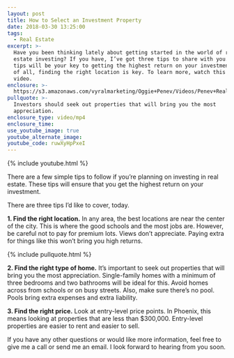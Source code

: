 ```yaml
---
layout: post
title: How to Select an Investment Property
date: 2018-03-30 13:25:00
tags:
  - Real Estate
excerpt: >-
  Have you been thinking lately about getting started in the world of real
  estate investing? If you have, I’ve got three tips to share with you. These
  tips will be your key to getting the highest return on your investment. First
  of all, finding the right location is key. To learn more, watch this short
  video.
enclosure: >-
  https://s3.amazonaws.com/vyralmarketing/Oggie+Penev/Videos/Penev+Realty+%257C+Tips+For+Investing+In+Real+Estate.mp4
pullquote: >-
  Investors should seek out properties that will bring you the most
  appreciation.
enclosure_type: video/mp4
enclosure_time:
use_youtube_image: true
youtube_alternate_image:
youtube_code: ruwXyHpPxeI
---
```


{% include youtube.html %}

There are a few simple tips to follow if you’re planning on investing in real estate. These tips will ensure that you get the highest return on your investment.

There are three tips I’d like to cover, today.

**1. Find the right location.** In any area, the best locations are near the center of the city. This is where the good schools and the most jobs are. However, be careful not to pay for premium lots. Views don’t appreciate. Paying extra for things like this won’t bring you high returns.

{% include pullquote.html %}

**2. Find the right type of home.** It’s important to seek out properties that will bring you the most appreciation. Single-family homes with a minimum of three bedrooms and two bathrooms will be ideal for this. Avoid homes across from schools or on busy streets. Also, make sure there’s no pool. Pools bring extra expenses and extra liability.

**3. Find the right price.** Look at entry-level price points. In Phoenix, this means looking at properties that are less than $300,000. Entry-level properties are easier to rent and easier to sell.

If you have any other questions or would like more information, feel free to give me a call or send me an email. I look forward to hearing from you soon.
